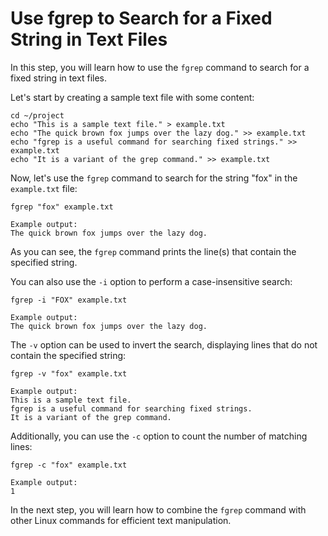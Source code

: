 # Use fgrep to Search for a Fixed String in Text Files

In this step, you will learn how to use the `fgrep` command to search for a fixed string in text files.

Let's start by creating a sample text file with some content:

```
cd ~/project
echo "This is a sample text file." > example.txt
echo "The quick brown fox jumps over the lazy dog." >> example.txt
echo "fgrep is a useful command for searching fixed strings." >> example.txt
echo "It is a variant of the grep command." >> example.txt
```

Now, let's use the `fgrep` command to search for the string "fox" in the `example.txt` file:

```
fgrep "fox" example.txt

Example output:
The quick brown fox jumps over the lazy dog.
```

As you can see, the `fgrep` command prints the line(s) that contain the specified string.

You can also use the `-i` option to perform a case-insensitive search:

```
fgrep -i "FOX" example.txt

Example output:
The quick brown fox jumps over the lazy dog.
```

The `-v` option can be used to invert the search, displaying lines that do not contain the specified string:

```
fgrep -v "fox" example.txt

Example output:
This is a sample text file.
fgrep is a useful command for searching fixed strings.
It is a variant of the grep command.
```

Additionally, you can use the `-c` option to count the number of matching lines:

```
fgrep -c "fox" example.txt

Example output:
1
```

In the next step, you will learn how to combine the `fgrep` command with other Linux commands for efficient text manipulation.
